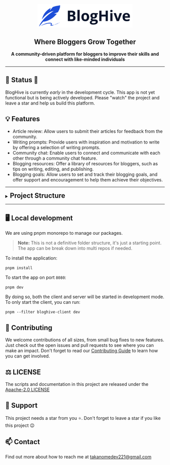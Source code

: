<div align="center">
  <br>
  <img alt="BlogHive" src="./apps/client/public/logo-text-black-1.png" width="300px">
  <h2>Where Bloggers Grow Together</h2>
  <strong>A community-driven platform for bloggers to improve their skills and connect with like-minded individuals</strong>
</div>

---

## :construction: Status :construction:
BlogHive is currently _early_ in the development cycle. This app is
not yet functional but is being actively developed. Please "watch" the project and leave a star and help us build this platform.

## :bulb: Features

- Article review: Allow users to submit their articles for feedback from the community.
- Writing prompts: Provide users with inspiration and motivation to write by offering a selection of writing prompts.
- Community chat: Enable users to connect and communicate with each other through a community chat feature.
- Blogging resources: Offer a library of resources for bloggers, such as tips on writing, editing, and publishing.
- Blogging goals: Allow users to set and track their blogging goals, and offer support and encouragement to help them achieve their objectives.

---

<details>
  <summary><h2 style="display:inline;"> Project Structure</h2></summary>

```bash
.
├── apps
│   ├── client
│   │   ├── next.config.js
│   │   ├── next-env.d.ts
│   │   ├── package.json
│   │   ├── postcss.config.js
│   │   ├── public
│   │   │   ├── community.png
│   │   │   ├── logo-text-black-1.png
│   │   │   ├── logo-text-black.png
│   │   │   ├── logo-text-blue-1.png
│   │   │   └── logo-text-blue.png
│   │   ├── README.md
│   │   ├── src
│   │   │   ├── components
│   │   │   │   ├── Footer.tsx
│   │   │   │   └── Header.tsx
│   │   │   ├── pages
│   │   │   │   ├── _app.tsx
│   │   │   │   └── index.tsx
│   │   │   └── styles
│   │   │       └── global.css
│   │   ├── tailwind.config.js
│   │   └── tsconfig.json
│   └── server
│       ├── nest-cli.json
│       ├── package.json
│       ├── README.md
│       ├── src
│       │   ├── app.controller.spec.ts
│       │   ├── app.controller.ts
│       │   ├── app.module.ts
│       │   ├── app.service.ts
│       │   └── main.ts
│       ├── test
│       │   ├── app.e2e-spec.ts
│       │   └── jest-e2e.json
│       ├── tsconfig.build.json
│       └── tsconfig.json
├── CODE_OF_CONDUCT.md
├── commitlint.config.js
├── CONTRIBUTING.md
├── LICENSE
├── package.json
├── packages
│   ├── atoms
│   │   ├── Button.tsx
│   │   ├── index.tsx
│   │   ├── package.json
│   │   └── tsconfig.json
│   ├── eslint-config-custom
│   │   ├── eslint-next.js
│   │   ├── eslint-server.js
│   │   ├── index.js
│   │   └── package.json
│   ├── prettier-config-custom
│   │   ├── index.js
│   │   └── package.json
│   └── tsconfig
│       ├── base.json
│       ├── nextjs.json
│       ├── server.json
│       ├── package.json
│       └── README.md
├── pnpm-lock.yaml
├── pnpm-workspace.yaml
├── README.md
├── SECURITY.md
└── turbo.json
```

</details>

---

## :desktop_computer: Local development

We are using pnpm monorepo to manage our packages.
> **Note:** This is not a definitive folder structure, it's just a starting point. The app can be break down into multi repos if needed.
>

To install the application:

```bash
pnpm install
```

To start the app on port `8080`:

```shell
pnpm dev
```

By doing so, both the client and server will be started in development mode.
To only start the client, you can run:

```shell
pnpm --filter bloghive-client dev
```

## :handshake: Contributing

We welcome contributions of all sizes, from small bug fixes to new features. Just check out the open issues and pull requests to see where you can make an impact.
Don't forget to read our [Contributing Guide](CONTRIBUTING.md) to learn how you can get involved.

## :balance_scale: LICENSE

The scripts and documentation in this project are released under the [Apache-2.0 LICENSE](LICENSE)

## :pray: Support

This project needs a star from you ⭐. Don't forget to leave a star if you like this project :wink:

## 📫 Contact

Find out more about how to reach me at [takanomedev221@gmail.com](mailto:takanomedev221@gmail.com)
